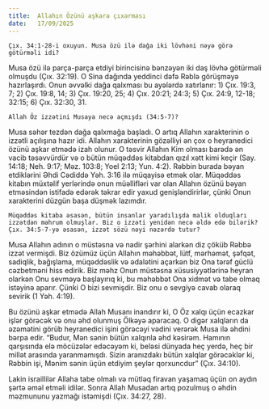 ```yaml
---
title:  Allahın Özünü aşkara çıxarması
date:   17/09/2025
---
```


`Çıx. 34:1-28-i oxuyun. Musa özü ilə dağa iki lövhəni nəyə görə götürməli idi?`

Musa özü ilə parça-parça etdiyi birincisinə bənzəyən iki daş lövhə götürməli olmuşdu (Çıx. 32:19). O Sina dağında yeddinci dəfə Rəblə görüşməyə hazırlaşırdı. Onun əvvəlki dağa qalxması bu ayələrdə xatırlanır: 1) Çıx. 19:3, 7; 2) Çıx. 19:8, 14; 3) Çıx. 19:20, 25; 4) Çıx. 20:21; 24:3; 5) Çıx. 24:9, 12-18; 32:15; 6) Çıx. 32:30, 31.

`Allah Öz izzətini Musaya necə açmışdı (34:5-7)?`

Musa səhər tezdən dağa qalxmağa başladı. O artıq Allahın xarakterinin o izzətli açılışına hazır idi. Allahın xarakterinin gözəlliyi ən çox o heyranedici özünü aşkar etmədə izah olunur. O təsvir Allahın Kim olması barədə ən vacib təsəvvürdür və o bütün müqəddəs kitabdan qızıl xətt kimi keçir (Say. 14:18; Neh. 9:17; Məz. 103:8; Yoel 2:13; Yun. 4:2). Rəbbin burada bəyan etdiklərini Əhdi Cədiddə Yəh. 3:16 ilə müqayisə etmək olar. Müqəddəs kitabın müxtəlif yerlərində onun müəllifləri var olan Allahın özünü bəyan etməsindən istifadə edərək təkrar edir yaxud genişləndirirlər, çünki Onun xarakterini düzgün başa düşmək lazımdır.

`Müqəddəs kitaba əsasən, bütün insanlar yaradılışda malik olduqları izzətdən məhrum olmuşlar. Biz o izzəti yenidən necə əldə edə bilərik? Çıx. 34:5-7-yə əsasən, izzət sözü nəyi nəzərdə tutur?`

Musa Allahın adının o müstəsna və nadir şərhini alarkən diz çöküb Rəbbə izzət vermişdi. Biz özümüz üçün Allahın məhəbbət, lütf, mərhəmət, şəfqət, sadiqlik, bağışlama, müqəddəslik və ədalətini açarkən biz Ona tərəf güclü cəzbetməni hiss edirik. Biz məhz Onun müstəsna xüsusiyyətlərinə heyran olarkən Onu sevməyə başlayırıq ki, bu məhəbbət Ona xidmət və tabe olmaq istəyinə aparır. Çünki O bizi sevmişdir. Biz onu o sevgiyə cavab olaraq sevirik (1 Yəh. 4:19).

Bu özünü aşkar etmədə Allah Musanı inandırır ki, O Öz xalqı üçün ecazkar işlər görəcək və onu əhd olunmuş Ölkəyə aparacaq. O digər xalqların da əzəmətini görüb heyranedici işini görəcəyi vədini verərək Musa ilə əhdini bərpa edir. “Budur, Mən sənin bütün xalqınla əhd kəsirəm. Hamının qarşısında elə möcüzələr edəcəyəm ki, beləsi dünyada heç yerdə, heç bir millət arasında yaranmamışdı. Sizin aranızdakı bütün xalqlar görəcəklər ki, Rəbbin işi, Mənim sənin üçün etdiyim şeylər qorxuncdur” (Çıx. 34:10).

Lakin israillilər Allaha tabe olmalı və mütləq firavan yaşamaq üçün on aydın şərtə əməl etməli idilər. Sonra Allah Musadan artıq pozulmuş o əhdin məzmununu yazmağı istəmişdi (Çıx. 34:27, 28).